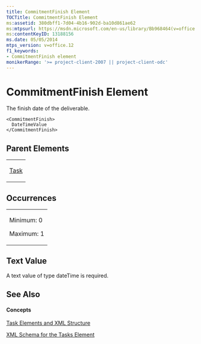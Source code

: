 ```yaml
---
title: CommitmentFinish Element
TOCTitle: CommitmentFinish Element
ms:assetid: 380dbff1-7d04-4b16-902d-ba10d861ae62
ms:mtpsurl: https://msdn.microsoft.com/en-us/library/Bb968464(v=office.12)
ms:contentKeyID: 13188156
ms.date: 05/05/2014
mtps_version: v=office.12
f1_keywords:
- CommitmentFinish element
monikerRange: '>= project-client-2007 || project-client-odc'
---
```


# CommitmentFinish Element




The finish date of the deliverable.

    <CommitmentFinish>
      DateTimeValue
    </CommitmentFinish>

## Parent Elements

<table>
<colgroup>
<col style="width: 100%" />
</colgroup>
<tbody>
<tr class="odd">
<td><p><a href="bb968487(v=office.12).md">Task</a></p></td>
</tr>
</tbody>
</table>

## Occurrences

<table>
<colgroup>
<col style="width: 100%" />
</colgroup>
<tbody>
<tr class="odd">
<td><p>Minimum: 0</p>
<p>Maximum: 1</p></td>
</tr>
</tbody>
</table>

## Text Value

A text value of type dateTime is required.

## See Also

#### Concepts

[Task Elements and XML Structure](task-elements-and-xml-structure.md)

[XML Schema for the Tasks Element](xml-schema-for-the-tasks-element.md)

